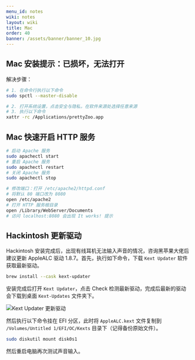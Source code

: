 ```yaml
---
menu_id: notes
wiki: notes
layout: wiki
title: Mac
order: 40
banner: /assets/banner/banner_10.jpg
---
```


## Mac 安装提示：已损坏，无法打开

解决步骤：

```bash
# 1. 在命令行执行以下命令
sudo spctl --master-disable

# 2. 打开系统设置，点击安全与隐私，在软件来源处选择任意来源
# 3. 执行以下命令
xattr -rc /Applications/prettyZoo.app
```

## Mac 快速开启 HTTP 服务

```bash
# 启动 Apache 服务
sudo apachectl start
# 重启 Apache 服务
sudo apachectl restart
# 关闭 Apache 服务
sudo apachectl stop

# 修改端口：打开 /etc/apache2/httpd.conf
# 将默认 80 端口改为 8080
open /etc/apache2
# 打开 HTTP 服务根目录
open /Library/WebServer/Documents
# 访问 localhost:8080 会出现 It works! 提示
```

## Hackintosh 更新驱动

Hackintosh 安装完成后，出现有线耳机无法输入声音的情况，咨询黑苹果大佬后建议更新 AppleALC 驱动 1.8.7。首先，执行如下命令，下载 `Kext Updater` 软件获取最新驱动。

```bash
brew install --cask kext-updater
```

安装完成后打开 `Kext Updater`，点击 Check 检测最新驱动，完成后最新的驱动会下载到桌面 `Kext-Updates` 文件夹下。

![Kext Updater 更新驱动](/assets/blog/2023/11/14/1699923359.png)

然后执行以下命令挂在 EFI 分区，此时将 `AppleALC.kext` 文件复制到 `/Volumes/Untitled 1/EFI/OC/Kexts` 目录下（记得备份原始文件）。

```bash
sudo diskutil mount disk0s1
```

然后重启电脑再次测试声音输入。
